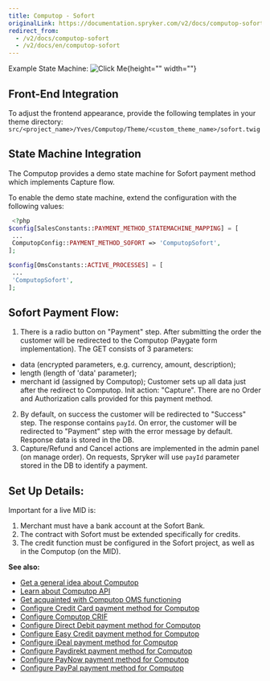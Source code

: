 ```yaml
---
title: Computop - Sofort
originalLink: https://documentation.spryker.com/v2/docs/computop-sofort
redirect_from:
  - /v2/docs/computop-sofort
  - /v2/docs/en/computop-sofort
---
```


Example State Machine:
![Click Me](https://cdn.document360.io/9fafa0d5-d76f-40c5-8b02-ab9515d3e879/Images/Documentation/computop-sofort-flow-example.png){height="" width=""}

## Front-End Integration
To adjust the frontend appearance, provide the following templates in your theme directory:
`src/<project_name>/Yves/Computop/Theme/<custom_theme_name>/sofort.twig`

## State Machine Integration
The Computop provides a demo state machine for Sofort payment method which implements Capture flow.

To enable the demo state machine, extend the configuration with the following values:
```php
 <?php
$config[SalesConstants::PAYMENT_METHOD_STATEMACHINE_MAPPING] = [
 ...
 ComputopConfig::PAYMENT_METHOD_SOFORT => 'ComputopSofort',
];

$config[OmsConstants::ACTIVE_PROCESSES] = [
 ...
 'ComputopSofort',
];
```

## Sofort Payment Flow:

1. There is a radio button on "Payment" step. After submitting the order the customer will be redirected to the Computop (Paygate form implementation). The GET consists of 3 parameters:
  - data (encrypted parameters, e.g. currency, amount, description);
  - length (length of 'data' parameter);
  - merchant id (assigned by Computop);
Customer sets up all data just after the redirect to Computop.
Init action: "Capture". There are no Order and Authorization calls provided for this payment method.
2. By default, on success the customer  will be redirected to "Success" step. The response contains `payId`. On error, the customer  will be redirected to "Payment" step with the error message by default. Response data is stored in the DB.
3. Capture/Refund and Cancel actions are implemented in the admin panel (on manage order). On requests, Spryker will use `payId` parameter stored in the DB to identify a payment.

## Set Up Details:
Important for a live MID is:

1. Merchant must have a bank account at the Sofort Bank.
2. The contract with Sofort must be extended specifically for credits.
3. The credit function must be configured in the Sofort project, as well as in the Computop (on the MID).

**See also:**

* [Get a general idea about Computop](/docs/scos/dev/technology-partners/201903.0/payment-partners/computop/computop.html)
* [Learn about Computop API](/docs/scos/dev/technology-partners/201903.0/payment-partners/computop/computop-api.html)
* [Get acquainted with Computop OMS functioning](/docs/scos/dev/technology-partners/201903.0/payment-partners/computop/computop-oms.html)
* [Configure Credit Card payment method for Computop](/docs/scos/dev/technology-partners/201903.0/payment-partners/computop/computop-credit-card.html)
* [Configure Computop CRIF](/docs/scos/dev/technology-partners/201903.0/payment-partners/computop/computop-crif.html)
* [Configure Direct Debit payment method for Computop](/docs/scos/dev/technology-partners/201903.0/payment-partners/computop/computop-direct-debit.html)
* [Configure Easy Credit payment method for Computop](/docs/scos/dev/technology-partners/201903.0/payment-partners/computop/computop-easy-credit.html)
* [Configure iDeal payment method for Computop](/docs/scos/dev/technology-partners/201903.0/payment-partners/computop/computop-ideal.html)
* [Configure Paydirekt payment method for Computop](/docs/scos/dev/technology-partners/201903.0/payment-partners/computop/computop-paydirekt.html)
* [Configure PayNow payment method for Computop](/docs/scos/dev/technology-partners/201903.0/payment-partners/computop/computop-paynow.html)
* [Configure PayPal payment method for Computop](/docs/scos/dev/technology-partners/201903.0/payment-partners/computop/computop-paypal.html)
